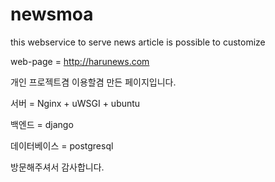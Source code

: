 # newsmoa
this webservice to serve news article is possible to customize 

web-page = http://harunews.com

개인 프로젝트겸 이용할겸 만든 페이지입니다.

서버 = Nginx + uWSGI + ubuntu

백엔드 = django

데이터베이스 = postgresql


방문해주셔서 감사합니다.